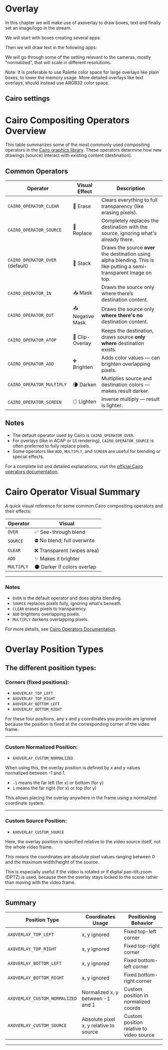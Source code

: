 # Overlay

In this chapter we will make use of axoverlay to draw boxes, text and finally set an image/logo in the stream. 

We will start with boxes creating several apps: 

Then we will draw text in the following apps:

We will go through some of the setting relevant to the cameras, mostly "normalized", that will scale in different resolutions.

Note:
It is preferable to use Palette color space for large overlays like plain boxes, to lower the memory usage. More detailed overlays like text overlays, should instead use ARGB32 color space.





## Cairo settings

# Cairo Compositing Operators Overview

This table summarizes some of the most commonly used compositing operators in the [Cairo graphics library](https://cairographics.org/operators/). These operators determine how new drawings (source) interact with existing content (destination).

## Common Operators

| Operator                        | Visual Effect    | Description                                                                                                           |
| -------------------------------|------------------|-----------------------------------------------------------------------------------------------------------------------|
| `CAIRO_OPERATOR_CLEAR`          | 🧽 Erase          | Clears everything to full transparency (like erasing pixels).                                                         |
| `CAIRO_OPERATOR_SOURCE`         | 🎯 Replace        | Completely replaces the destination with the source, ignoring what's already there.                                   |
| `CAIRO_OPERATOR_OVER` (default) | 📄 Stack          | Draws the source **over** the destination using alpha blending. This is like putting a semi-transparent image on top. |
| `CAIRO_OPERATOR_IN`             | 📥 Mask           | Draws the source only where there’s destination content.                                                              |
| `CAIRO_OPERATOR_OUT`            | 📤 Negative Mask  | Draws the source only **where there's no** destination content.                                                       |
| `CAIRO_OPERATOR_ATOP`           | 🔁 Clip-Overlay   | Keeps the destination, draws source **only where** destination exists.                                                |
| `CAIRO_OPERATOR_ADD`            | ➕ Brighten        | Adds color values — can brighten overlapping pixels.                                                                  |
| `CAIRO_OPERATOR_MULTIPLY`       | 🌘 Darken         | Multiplies source and destination colors — makes result darker.                                                       |
| `CAIRO_OPERATOR_SCREEN`         | 🌕 Lighten        | Inverse multiply — result is lighter.                                                                                 |

## Notes

- The default operator used by Cairo is `CAIRO_OPERATOR_OVER`.
- For overlays (like in ACAP or UI rendering), `CAIRO_OPERATOR_SOURCE` is often preferred to fully replace pixels.
- Some operators like `ADD`, `MULTIPLY`, and `SCREEN` are useful for blending or special effects.

For a complete list and detailed explanations, visit the [official Cairo operators documentation](https://cairographics.org/operators/).




# Cairo Operator Visual Summary

A quick visual reference for some common Cairo compositing operators and their effects:

| Operator   | Visual                      |
|------------|-----------------------------|
| `OVER`     | ✅ See-through blend         |
| `SOURCE`   | ⛔ No blend; full overwrite  |
| `CLEAR`    | ❌ Transparent (wipes area)  |
| `ADD`      | ✨ Makes it brighter         |
| `MULTIPLY` | 🌑 Darker if colors overlap |

---

### Notes

- `OVER` is the default operator and does alpha blending.
- `SOURCE` replaces pixels fully, ignoring what's beneath.
- `CLEAR` erases pixels to transparency.
- `ADD` brightens overlapping pixels.
- `MULTIPLY` darkens overlapping pixels.

For more details, see [Cairo Operators Documentation](https://cairographics.org/operators/).

# Overlay Position Types

## The different position types:

### Corners (fixed positions):

- `AXOVERLAY_TOP_LEFT`
- `AXOVERLAY_TOP_RIGHT`
- `AXOVERLAY_BOTTOM_LEFT`
- `AXOVERLAY_BOTTOM_RIGHT`

For these four positions, any x and y coordinates you provide are ignored because the position is fixed at the corresponding corner of the video frame.

---

### Custom Normalized Position:

- `AXOVERLAY_CUSTOM_NORMALIZED`

When using this, the overlay position is defined by x and y values normalized between -1 and 1.

- `-1` means the far left (for x) or bottom (for y)
- `1` means the far right (for x) or top (for y)

This allows placing the overlay anywhere in the frame using a normalized coordinate system.

---

### Custom Source Position:

- `AXOVERLAY_CUSTOM_SOURCE`

Here, the overlay position is specified relative to the video source itself, not the whole video frame.

This means the coordinates are absolute pixel values ranging between 0 and the maximum width/height of the source.

This is especially useful if the video is rotated or if digital pan-tilt-zoom (DPTZ) is used, because then the overlay stays locked to the scene rather than moving with the video frame.

---

## Summary

| Position Type               | Coordinates Usage               | Positioning Behavior                     |
|----------------------------|--------------------------------|-----------------------------------------|
| `AXOVERLAY_TOP_LEFT`        | x, y ignored                   | Fixed top-left corner                    |
| `AXOVERLAY_TOP_RIGHT`       | x, y ignored                   | Fixed top-right corner                   |
| `AXOVERLAY_BOTTOM_LEFT`     | x, y ignored                   | Fixed bottom-left corner                 |
| `AXOVERLAY_BOTTOM_RIGHT`    | x, y ignored                   | Fixed bottom-right corner                |
| `AXOVERLAY_CUSTOM_NORMALIZED`| Normalized x, y between -1 and 1| Custom position in normalized coords    |
| `AXOVERLAY_CUSTOM_SOURCE`   | Absolute pixel x, y relative to source | Custom position relative to video source |

---
